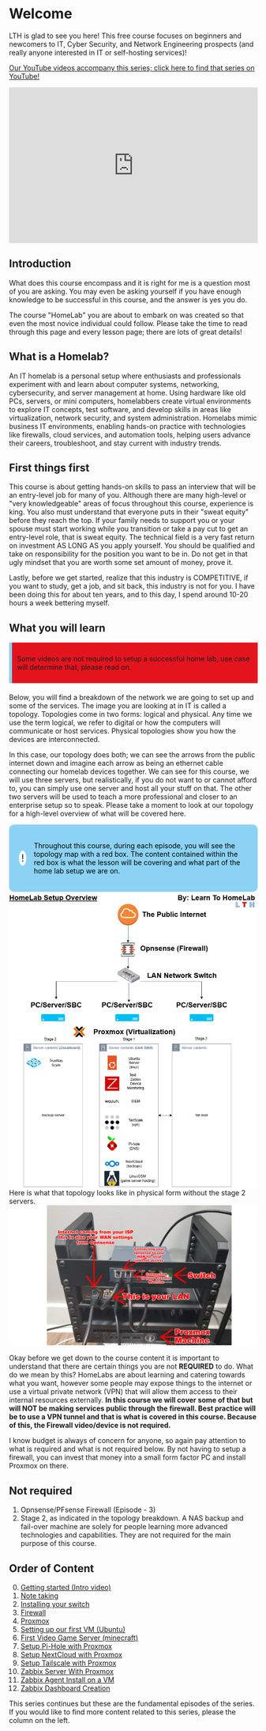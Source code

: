 # Welcome
LTH is glad to see you here! This free course focuses on beginners and newcomers to IT, Cyber Security, and Network Engineering prospects (and really anyone interested in IT or self-hosting services)!

[Our YouTube videos accompany this series; click here to find that series on YouTube!](https://youtube.com/playlist?list=PLAvgoEDVC5qFPNbsRBT-naqnsZwxIcqQ6&si=Pn6K2clYE_zLVs5C)
<div style="display: flex; justify-content: center; align-items: center; height: 100%;">
    <iframe width="560" height="315" src="https://www.youtube.com/embed/K9gXMoPrPA0?si=i-yFKPqx8_fom9Xv" frameborder="0" allow="accelerometer; autoplay; clipboard-write; encrypted-media; gyroscope; picture-in-picture" allowfullscreen></iframe>
</div>

## Introduction
What does this course encompass and it is right for me is a question most of you are asking. You may even be asking yourself if you have enough knowledge to be successful in this course, and the answer is yes you do. 

The course "HomeLab" you are about to embark on was created so that even the most novice individual could follow. Please take the time to read through this page and every lesson page; there are lots of great details!

## What is a Homelab? 
An IT homelab is a personal setup where enthusiasts and professionals experiment with and learn about computer systems, networking, cybersecurity, and server management at home. Using hardware like old PCs, servers, or mini computers, homelabbers create virtual environments to explore IT concepts, test software, and develop skills in areas like virtualization, network security, and system administration. Homelabs mimic business IT environments, enabling hands-on practice with technologies like firewalls, cloud services, and automation tools, helping users advance their careers, troubleshoot, and stay current with industry trends.

## First things first
This course is about getting hands-on skills to pass an interview that will be an entry-level job for many of you. Although there are many high-level or "very knowledgeable" areas of focus throughout this course, experience is king. You also must understand that everyone puts in their "sweat equity" before they reach the top. If your family needs to support you or your spouse must start working while you transition or take a pay cut to get an entry-level role, that is sweat equity. The technical field is a very fast return on investment AS LONG AS you apply yourself. You should be qualified and take on responsibility for the position you want to be in. Do not get in that ugly mindset that you are worth some set amount of money, prove it. 

Lastly, before we get started, realize that this industry is COMPETITIVE, if you want to study, get a job, and sit back, this industry is not for you. I have been doing this for about ten years, and to this day, I spend around 10-20 hours a week bettering myself. 

## What you will learn

<!DOCTYPE html>
<html lang="en">
<head>
<meta charset="UTF-8">
<meta name="viewport" content="width=device-width, initial-scale=1.0">
<title>Warning Box Example</title>
<style>
.warning-box {
    background-color: #E4141E; /* Light red background color */
    border-left: 6px solid #8CD2F4; /* Red border on the left side */
    padding: 10px; /* Padding inside the box */
    margin-bottom: 20px; /* Margin at the bottom to separate from other content */
    /* You can add more styles as needed */
}
</style>
</head>
<body>

<div class="warning-box">
    <p>Some videos are not required to setup a successful home lab, use case will determine that, please read on.</p>
</div>

</body>
</html>

Below, you will find a breakdown of the network we are going to set up and some of the services. The image you are looking at in IT is called a topology. Topologies come in two forms: logical and physical. Any time we use the term logical, we refer to digital or how the computers will communicate or host services. Physical topologies show you how the devices are interconnected. 

In this case, our topology does both; we can see the arrows from the public internet down and imagine each arrow as being an ethernet cable connecting our homelab devices together. We can see for this course, we will use three servers, but realistically, if you do not want to or cannot afford to, you can simply use one server and host all your stuff on that. The other two servers will be used to teach a more professional and closer to an enterprise setup so to speak. Please take a moment to look at our topology for a high-level overview of what will be covered here. 

<!DOCTYPE html>
<html lang="en">
<head>
<meta charset="UTF-8">
<meta name="viewport" content="width=device-width, initial-scale=1.0">
<title>Informative Section</title>
<style>
.informative-section {
    background-color: #8CD2F4; /* light blue background color */
    color: black; /* Text color to contrast with dark background */
    padding: 20px; /* Padding inside the box */
    border-radius: 10px; /* Rounded corners */
    display: flex;
    align-items: center;
}
.circle-emoji {
    width: 50px;
    height: 30px;
    border-radius: 50%;
    background-color: white;
    display: flex;
    justify-content: center;
    align-items: center;
    margin-right: 15px;
    font-size: 20px;
    color: #231F20; /* Dark gray color for the exclamation mark */
}
</style>
</head>
<body>

<div class="informative-section">
    <div class="circle-emoji">!</div>
    <p>Throughout this course, during each episode, you will see the topology map with a red box. The content contained within the red box is what the lesson will be covering and what part of the home lab setup we are on.</p>
</div>

</body>
</html>
<a href="/images/start guide/course flow.png" class="image-expand">
    <img src="/images/start guide/course flow.png" alt="Description of your image">
</a>
Here is what that topology looks like in physical form without the stage 2 servers.
<a href="/images/EP2_switch/switch.png" class="image-expand">
    <img src="/images/EP2_switch/switch.png" alt="Description of your image">
</a>

Okay before we get down to the course content it is important to understand that there are certain things you are not **REQUIRED** to do. What do we mean by this? HomeLabs are about learning and catering towards what you want, however some people may expose things to the internet or use a virtual private network (VPN) that will allow them access to their internal resources externally. **In this course we will cover some of that but will NOT be making services public through the firewall. Best practice will be to use a VPN tunnel and that is what is covered in this course. Because of this, the Firewall video/device is not required.**

I know budget is always of concern for anyone, so again pay attention to what is required and what is not required below. By not having to setup a firewall, you can invest that money into a small form factor PC and install Proxmox on there. 

## Not required
1. Opnsense/PFsense Firewall (Episode - 3)
2. Stage 2, as indicated in the topology breakdown. A NAS backup and fail-over machine are solely for people learning more advanced technologies and capabilities. They are not required for the main purpose of this course.

## Order of Content
0. [Getting started (Intro video)](https://www.youtube.com/watch?v=K9gXMoPrPA0&list=PLAvgoEDVC5qFPNbsRBT-naqnsZwxIcqQ6&index=1) 
1. [Note taking](/homelabseries/EP1_notekeeping/)
2. [Installing your switch](/homelabseries/EP2_switch/)
3. [Firewall](/homelabseries/EP3_firewall/)
4. [Proxmox](/homelabseries/EP4_proxmox/)
5. [Setting up our first VM (Ubuntu)](/homelabseries/EP5_firstvmubuntu/)
6. [First Video Game Server (minecraft)](/homelabseries/EP6_firstvideogameserver)
7. [Setup Pi-Hole with Proxmox](/homelabseries/EP7_setuppihole)
8. [Setup NextCloud with Proxmox](/homelabseries/EP8_nextcloud)
9. [Setup Tailscale with Proxmox](/homelabseries/EP9_tailscale)
10. [Zabbix Server With Proxmox](/homelabseries/EP10_zabbixserver)
11. [Zabbix Agent Install on a VM](/homelabseries/EP11_zabbixagent)
12. [Zabbix Dashboard Creation](/homelabseries/EP12_zabbixdashboards)

This series continues but these are the fundamental episodes of the series. If you would like to find more content related to this series, please the column on the left. 